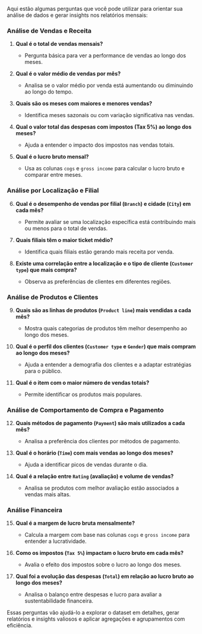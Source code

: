 Aqui estão algumas perguntas que você pode utilizar para orientar sua análise de dados e gerar insights nos relatórios mensais:

### Análise de Vendas e Receita
1. **Qual é o total de vendas mensais?**  
   - Pergunta básica para ver a performance de vendas ao longo dos meses.

2. **Qual é o valor médio de vendas por mês?**  
   - Analisa se o valor médio por venda está aumentando ou diminuindo ao longo do tempo.

3. **Quais são os meses com maiores e menores vendas?**  
   - Identifica meses sazonais ou com variação significativa nas vendas.

4. **Qual o valor total das despesas com impostos (Tax 5%) ao longo dos meses?**  
   - Ajuda a entender o impacto dos impostos nas vendas totais.

5. **Qual é o lucro bruto mensal?**  
   - Usa as colunas `cogs` e `gross income` para calcular o lucro bruto e comparar entre meses.

### Análise por Localização e Filial
6. **Qual é o desempenho de vendas por filial (`Branch`) e cidade (`City`) em cada mês?**  
   - Permite avaliar se uma localização específica está contribuindo mais ou menos para o total de vendas.

7. **Quais filiais têm o maior ticket médio?**  
   - Identifica quais filiais estão gerando mais receita por venda.

8. **Existe uma correlação entre a localização e o tipo de cliente (`Customer type`) que mais compra?**  
   - Observa as preferências de clientes em diferentes regiões.

### Análise de Produtos e Clientes
9. **Quais são as linhas de produtos (`Product line`) mais vendidas a cada mês?**  
   - Mostra quais categorias de produtos têm melhor desempenho ao longo dos meses.

10. **Qual é o perfil dos clientes (`Customer type` e `Gender`) que mais compram ao longo dos meses?**  
    - Ajuda a entender a demografia dos clientes e a adaptar estratégias para o público.

11. **Qual é o item com o maior número de vendas totais?**  
    - Permite identificar os produtos mais populares.

### Análise de Comportamento de Compra e Pagamento
12. **Quais métodos de pagamento (`Payment`) são mais utilizados a cada mês?**  
    - Analisa a preferência dos clientes por métodos de pagamento.

13. **Qual é o horário (`Time`) com mais vendas ao longo dos meses?**  
    - Ajuda a identificar picos de vendas durante o dia.

14. **Qual é a relação entre `Rating` (avaliação) e volume de vendas?**  
    - Analisa se produtos com melhor avaliação estão associados a vendas mais altas.

### Análise Financeira
15. **Qual é a margem de lucro bruta mensalmente?**  
    - Calcula a margem com base nas colunas `cogs` e `gross income` para entender a lucratividade.

16. **Como os impostos (`Tax 5%`) impactam o lucro bruto em cada mês?**  
    - Avalia o efeito dos impostos sobre o lucro ao longo dos meses.

17. **Qual foi a evolução das despesas (`Total`) em relação ao lucro bruto ao longo dos meses?**  
    - Analisa o balanço entre despesas e lucro para avaliar a sustentabilidade financeira.

Essas perguntas vão ajudá-lo a explorar o dataset em detalhes, gerar relatórios e insights valiosos e aplicar agregações e agrupamentos com eficiência.
